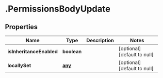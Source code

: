 # .PermissionsBodyUpdate

## Properties
Name | Type | Description | Notes
------------ | ------------- | ------------- | -------------
**isInheritanceEnabled** | **boolean** |  | [optional] [default to null]
**locallySet** | [**any**](PermissionElement.md) |  | [optional] [default to null]


